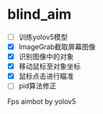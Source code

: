 # blind_aim

- [ ] 训练yolov5模型
- [x] ImageGrab截取屏幕图像
- [x] 识别图像中的对象
- [x] 移动鼠标至对象坐标
- [x] 鼠标点击进行瞄准
- [ ] pid算法修正

Fps aimbot by yolov5
